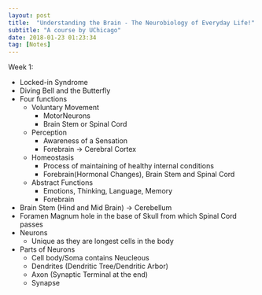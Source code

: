 ```yaml
---
layout: post
title:  "Understanding the Brain - The Neurobiology of Everyday Life!"
subtitle: "A course by UChicago"
date: 2018-01-23 01:23:34
tag: [Notes]
---
```


Week 1:

- Locked-in Syndrome
- Diving Bell and the Butterfly
- Four functions
	- Voluntary Movement
		- MotorNeurons
		- Brain Stem or Spinal Cord
	- Perception
		- Awareness of a Sensation
		- Forebrain -> Cerebral Cortex
	- Homeostasis
		- Process of maintaining of healthy internal conditions
		- Forebrain(Hormonal Changes), Brain Stem and Spinal Cord
	- Abstract Functions
		- Emotions, Thinking, Language, Memory
		- Forebrain
- Brain Stem (Hind and Mid Brain) -> Cerebellum
- Foramen Magnum hole in the base of Skull from which Spinal Cord passes
- Neurons
	- Unique as they are longest cells in the body
- Parts of Neurons
	- Cell body/Soma contains Neucleous
	- Dendrites (Dendritic Tree/Dendritic Arbor)
	- Axon (Synaptic Terminal at the end)
	- Synapse
